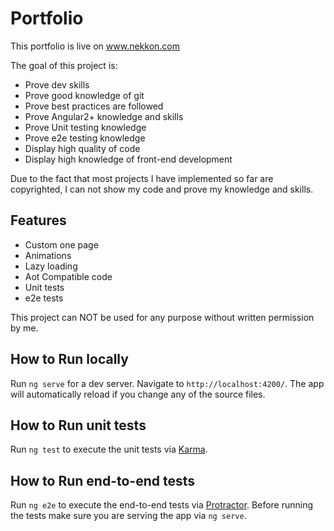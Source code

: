# Portfolio

This portfolio is live on www.nekkon.com

The goal of this project is:
* Prove dev skills
* Prove good knowledge of git
* Prove best practices are followed
* Prove Angular2+ knowledge and skills
* Prove Unit testing knowledge
* Prove e2e testing knowledge
* Display high quality of code
* Display high knowledge of front-end development

Due to the fact that most projects I have implemented so far are copyrighted, I can not show my code and prove my knowledge and skills.

## Features

* Custom one page
* Animations
* Lazy loading
* Aot Compatible code
* Unit tests
* e2e tests

This project can NOT be used for any purpose without written permission by me.

## How to Run locally
Run `ng serve` for a dev server. Navigate to `http://localhost:4200/`. The app will automatically reload if you change any of the source files.

## How to Run unit tests

Run `ng test` to execute the unit tests via [Karma](https://karma-runner.github.io).

## How to Run end-to-end tests

Run `ng e2e` to execute the end-to-end tests via [Protractor](http://www.protractortest.org/).
Before running the tests make sure you are serving the app via `ng serve`.

